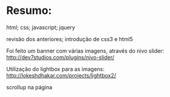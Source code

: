 Resumo:
===========

html; css; javascript; jquery

revisão dos anteriores; introdução de css3 e html5

Foi feito um banner com várias imagens, através do nivo slider: http://dev7studios.com/plugins/nivo-slider/

Utilização do lightbox para as imagens: http://lokeshdhakar.com/projects/lightbox2/

scrollup na página



